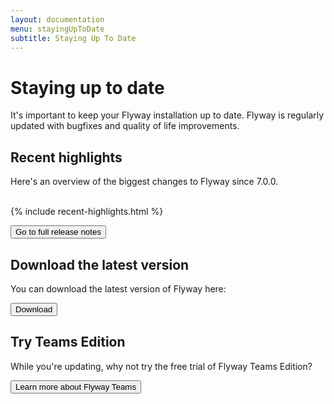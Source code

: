 ```yaml
---
layout: documentation
menu: stayingUpToDate
subtitle: Staying Up To Date
---
```


# Staying up to date

It's important to keep your Flyway installation up to date. Flyway is regularly updated with bugfixes and quality of life improvements.<br/>

## Recent highlights

Here's an overview of the biggest changes to Flyway since 7.0.0.
<br/>
<br/>

{% include recent-highlights.html %}

<a href="https://flywaydb.org/documentation/learnmore/releaseNotes?ref=staying-up-to-date">
  <button class="btn btn-primary">Go to full release notes</button>
</a>

## Download the latest version

You can download the latest version of Flyway here:
<br />

<a href="https://flywaydb.org/download?ref=staying-up-to-date">
  <button class="btn btn-primary">Download</button>
</a>

## Try Teams Edition

While you're updating, why not try the free trial of Flyway Teams Edition?

<a href="https://flywaydb.org/try-flyway-teams-edition?ref=staying-up-to-date">
  <button class="btn btn-primary">Learn more about Flyway Teams</button>
</a>